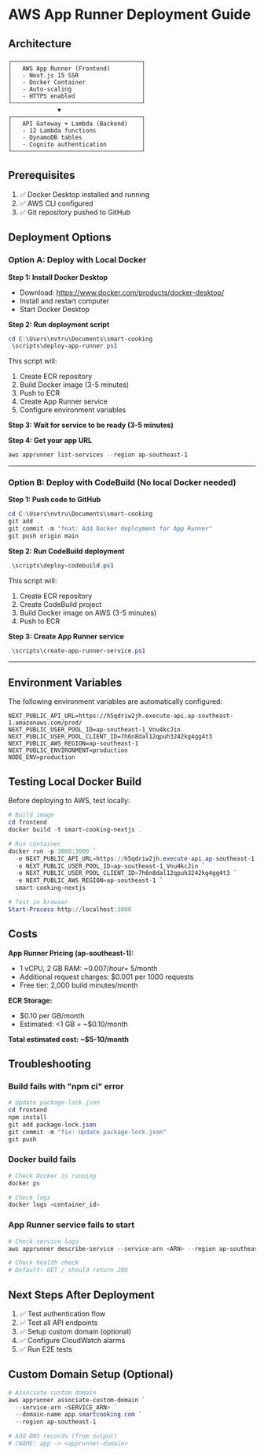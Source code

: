 # AWS App Runner Deployment Guide

## Architecture

```
┌─────────────────────────────────────┐
│   AWS App Runner (Frontend)         │
│   - Next.js 15 SSR                  │
│   - Docker Container                │
│   - Auto-scaling                    │
│   - HTTPS enabled                   │
└─────────────────────────────────────┘
              ▼
┌─────────────────────────────────────┐
│   API Gateway + Lambda (Backend)    │
│   - 12 Lambda functions             │
│   - DynamoDB tables                 │
│   - Cognito authentication          │
└─────────────────────────────────────┘
```

## Prerequisites

1. ✅ Docker Desktop installed and running
2. ✅ AWS CLI configured
3. ✅ Git repository pushed to GitHub

## Deployment Options

### Option A: Deploy with Local Docker

**Step 1: Install Docker Desktop**
- Download: https://www.docker.com/products/docker-desktop/
- Install and restart computer
- Start Docker Desktop

**Step 2: Run deployment script**
```powershell
cd C:\Users\nvtru\Documents\smart-cooking
.\scripts\deploy-app-runner.ps1
```

This script will:
1. Create ECR repository
2. Build Docker image (3-5 minutes)
3. Push to ECR
4. Create App Runner service
5. Configure environment variables

**Step 3: Wait for service to be ready (3-5 minutes)**

**Step 4: Get your app URL**
```powershell
aws apprunner list-services --region ap-southeast-1
```

---

### Option B: Deploy with CodeBuild (No local Docker needed)

**Step 1: Push code to GitHub**
```powershell
cd C:\Users\nvtru\Documents\smart-cooking
git add .
git commit -m "feat: Add Docker deployment for App Runner"
git push origin main
```

**Step 2: Run CodeBuild deployment**
```powershell
.\scripts\deploy-codebuild.ps1
```

This script will:
1. Create ECR repository
2. Create CodeBuild project
3. Build Docker image on AWS (3-5 minutes)
4. Push to ECR

**Step 3: Create App Runner service**
```powershell
.\scripts\create-app-runner-service.ps1
```

---

## Environment Variables

The following environment variables are automatically configured:

```
NEXT_PUBLIC_API_URL=https://h5qdriw2jh.execute-api.ap-southeast-1.amazonaws.com/prod/
NEXT_PUBLIC_USER_POOL_ID=ap-southeast-1_Vnu4kcJin
NEXT_PUBLIC_USER_POOL_CLIENT_ID=7h6n8dal12qpuh3242kg4gg4t3
NEXT_PUBLIC_AWS_REGION=ap-southeast-1
NEXT_PUBLIC_ENVIRONMENT=production
NODE_ENV=production
```

## Testing Local Docker Build

Before deploying to AWS, test locally:

```powershell
# Build image
cd frontend
docker build -t smart-cooking-nextjs .

# Run container
docker run -p 3000:3000 `
  -e NEXT_PUBLIC_API_URL=https://h5qdriw2jh.execute-api.ap-southeast-1.amazonaws.com/prod/ `
  -e NEXT_PUBLIC_USER_POOL_ID=ap-southeast-1_Vnu4kcJin `
  -e NEXT_PUBLIC_USER_POOL_CLIENT_ID=7h6n8dal12qpuh3242kg4gg4t3 `
  -e NEXT_PUBLIC_AWS_REGION=ap-southeast-1 `
  smart-cooking-nextjs

# Test in browser
Start-Process http://localhost:3000
```

## Costs

**App Runner Pricing (ap-southeast-1):**
- 1 vCPU, 2 GB RAM: ~$0.007/hour = ~$5/month
- Additional request charges: $0.001 per 1000 requests
- Free tier: 2,000 build minutes/month

**ECR Storage:**
- $0.10 per GB/month
- Estimated: <1 GB = ~$0.10/month

**Total estimated cost: ~$5-10/month**

## Troubleshooting

### Build fails with "npm ci" error
```powershell
# Update package-lock.json
cd frontend
npm install
git add package-lock.json
git commit -m "fix: Update package-lock.json"
git push
```

### Docker build fails
```powershell
# Check Docker is running
docker ps

# Check logs
docker logs <container_id>
```

### App Runner service fails to start
```powershell
# Check service logs
aws apprunner describe-service --service-arn <ARN> --region ap-southeast-1

# Check health check
# Default: GET / should return 200
```

## Next Steps After Deployment

1. ✅ Test authentication flow
2. ✅ Test all API endpoints
3. ✅ Setup custom domain (optional)
4. ✅ Configure CloudWatch alarms
5. ✅ Run E2E tests

## Custom Domain Setup (Optional)

```powershell
# Associate custom domain
aws apprunner associate-custom-domain `
  --service-arn <SERVICE_ARN> `
  --domain-name app.smartcooking.com `
  --region ap-southeast-1

# Add DNS records (from output)
# CNAME: app -> <apprunner-domain>
```
